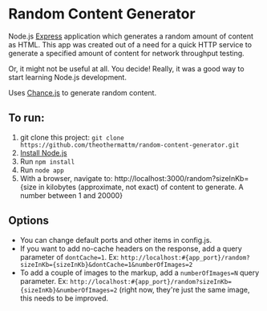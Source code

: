 # Random Content Generator

Node.js [Express](http://expressjs.com/) application which generates a random amount of content as HTML.  This app was created out of a need for a quick HTTP service to generate a specified amount of content for network throughput testing. 

Or, it might not be useful at all. You decide!  Really, it was a good way to start learning Node.js development.

Uses [Chance.js](http://chancejs.com/) to generate random content.

## To run:

1. git clone this project: `git clone https://github.com/theothermattm/random-content-generator.git`
1. [Install Node.js](http://nodejs.org/download/)
1. Run `npm install`
1. Run `node app`
1. With a browser, navigate to: http://localhost:3000/random?sizeInKb={size in  kilobytes (approximate, not exact) of content to generate. A number between 1 and 20000}

## Options

* You can change default ports and other items in config.js.
* If you want to add no-cache headers on the response, add a query parameter of `dontCache=1`. Ex: `http://localhost:#{app_port}/random?sizeInKb={sizeInKb}&dontCache=1&numberOfImages=2`
* To add a couple of images to the markup, add a `numberOfImages=N` query parameter. Ex: `http://localhost:#{app_port}/random?sizeInKb={sizeInKb}&numberOfImages=2` (right now, they're just the same image, this needs to be improved.
